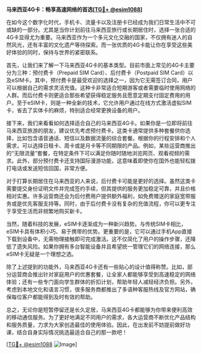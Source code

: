 **马来西亚4G卡：畅享高速网络的首选[[TG💪+ @esim1088](https://t.me/s/esim1088)]**

在如今这个数字化时代，手机卡、流量卡以及注册卡已经成为我们日常生活中不可或缺的一部分。尤其是当你计划前往马来西亚旅行或长期居住时，选择一张合适的4G卡显得尤为重要。马来西亚作为一个多元文化交融的国家，不仅拥有迷人的自然风光，还有丰富的文化遗产等待探索。而一张优质的4G卡能让你在享受这些美好体验的同时，保持与世界的紧密联系。

首先，让我们来了解一下马来西亚4G卡的基本类型。目前市面上常见的4G卡主要分为三种：预付费卡（Prepaid SIM Card）、后付费卡（Postpaid SIM Card）以及eSIM卡。其中，预付费卡是最受欢迎的选择之一，因为它无需签订合同，用户可以根据自己的需求灵活充值。这种卡非常适合短期游客或者需要临时使用网络的人群。而后付费卡则更适合那些希望获得稳定服务且愿意定期支付固定费用的用户。至于eSIM卡，则是一种全新的技术，它允许用户通过在线方式激活虚拟SIM卡，省去了实体卡的麻烦，特别适合经常更换设备的用户。

接下来，我们来看看如何选择适合自己的马来西亚4G卡。如果你是一位即将前往马来西亚旅游的朋友，建议优先考虑预付费卡。这类卡通常提供多种套餐供你选择，比如包含语音通话、短信以及数据流量的综合套餐。根据你的行程安排和个人需求，可以选择日租卡、周卡或是月卡等不同期限的产品。例如，某些运营商推出的“无限流量”套餐，在特定条件下可以满足你随时随地浏览网页、观看视频的需求。此外，部分预付费卡还支持国际漫游功能，这意味着即使你在国外也能轻松拨打电话或发送短信回国，非常方便。

对于打算长期居住在马来西亚的人来说，后付费卡可能是更好的选择。虽然这类卡需要提交身份证明文件并完成签约手续，但其提供的服务更加稳定可靠，并且价格相对实惠。许多运营商还会为后付费用户提供额外福利，如免费赠送的家庭宽带服务或是优先客服支持等。同时，由于后付费卡没有复杂的充值流程，你可以更专注于享受生活而非频繁地购买新卡。

当然，随着科技的发展，eSIM卡逐渐成为一种新兴趋势。与传统SIM卡相比，eSIM卡具有体积小巧、易于携带的优势。更重要的是，它可以通过手机App直接下载到设备中，无需物理接触即可完成激活。这不仅简化了用户的操作步骤，还降低了遗失风险。如果你拥有多台智能设备并且希望统一管理它们的网络连接，那么eSIM卡无疑是一个理想之选。

除了上述提到的功能外，马来西亚4G卡还有一些贴心的设计值得称赞。比如，部分运营商会推出针对家庭用户的优惠套餐，让全家人都能够享受到高速稳定的网络体验；还有一些专门面向学生群体的折扣计划，帮助年轻人减轻经济负担。另外，考虑到本地文化和语言习惯，很多服务商都推出了多语种客服热线及官方网站，确保每位客户都能得到及时有效的帮助。

总之，无论你是短暂停留还是长久定居，马来西亚4G卡都能够为你带来便利高效的移动通信服务。为了更好地满足不同用户的需求，各大运营商不断优化产品结构和服务质量，力求为大家创造最佳的使用体验。因此，在出发前不妨提前做好功课，结合自身实际情况挑选最适合自己的那一款吧！

[[TG💪+ @esim1088](https://t.me/s/esim1088) ![Image](https://i.postimg.cc/4NQfJmqS/Snipaste-2025-05-13-00-14-12.png)]